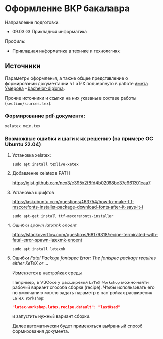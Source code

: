 # Оформление ВКР бакалавра

Направление подготовки:
- 09.03.03 Прикладная информатика

Профиль:
- Прикладная информатика в технике и технологиях

## Источники

Параметры оформления, а также общее представление о формировании документации в LaTeX подчерпнуто в работе [Амета Умерова](https://github.com/Amet13/) - [bachelor-diploma](https://github.com/Amet13/bachelor-diploma/).

Прочие источники и ссылки на них указаны в составе работы (`section/sources.tex`).

### Формирование pdf-документа:

```shell
xelatex main.tex
```

### Возможные ошибки и шаги к их решению (на примере ОС Ubuntu 22.04)

1. Установка xelatex:

    ```shell
    sudo apt install texlive-xetex
    ```

2. Добавление xelatex в PATH

    https://gist.github.com/nex3/c395b2f8fd4b02068be37c961301caa7

3. Установка шрифтов 

    https://askubuntu.com/questions/463754/how-to-make-ttf-mscorefonts-installer-package-download-fonts-after-it-says-it-i

    ```shell
    sudo apt-get install ttf-mscorefonts-installer
    ```

4. Ошибки *spawn latexmk enoent*

    https://stackoverflow.com/questions/68179318/recipe-terminated-with-fatal-error-spawn-latexmk-enoent

    ```shell
    sudo apt install latexmk
    ```

5. Ошибки *Fatal Package fontspec Error: The fontspec package requires either XeTeX or ...*

    Изменяется в настройках среды.

    Например, в VSCode у расширения `LaTeX Workshop` можно найти рабочий вариант способа сборки (recipe).
    Чтобы использовать его по умолчанию можно задать параметр в настройках расширения `LaTeX Workshop`:
    ```json
    "latex-workshop.latex.recipe.default": "lastUsed"
    ```
    и запустить нужный вариант сборки.

    Далее автоматически будет применяться выбранный способ формирования документа.


